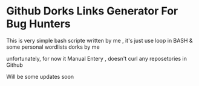 # Github Dorks Links Generator  For Bug Hunters

 This is very simple bash scripte written by me , it's just use loop in BASH & some personal wordlists dorks by me
 
unfortunately, for now it Manual Entery , doesn't curl any reposetories in Github 



Will be some updates soon 
